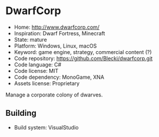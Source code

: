 # DwarfCorp

- Home: http://www.dwarfcorp.com/
- Inspiration: Dwarf Fortress, Minecraft
- State: mature
- Platform: Windows, Linux, macOS
- Keyword: game engine, strategy, commercial content (?)
- Code repository: https://github.com/Blecki/dwarfcorp.git
- Code language: C#
- Code license: MIT
- Code dependency: MonoGame, XNA
- Assets license: Proprietary

Manage a corporate colony of dwarves.

## Building

- Build system: VisualStudio

